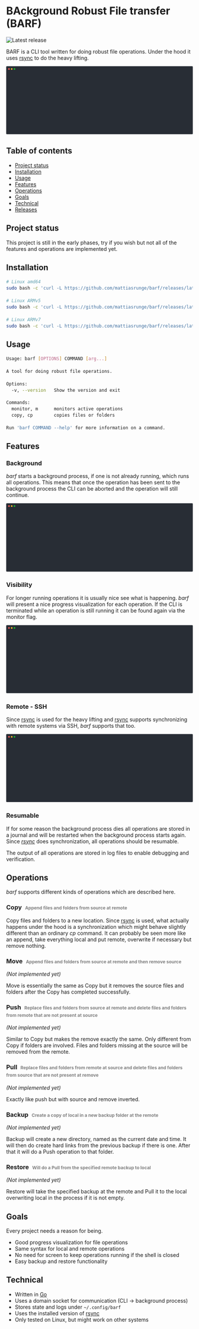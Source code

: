 # BAckground Robust File transfer (BARF)

![Latest release](https://github.com/mattiasrunge/barf/workflows/Build%20and%20release%20binaries/badge.svg)

BARF is a CLI tool written for doing robust file operations. Under the hood it uses [rsync](https://rsync.samba.org/) to do the heavy lifting.

<img src="./docs/svg/copy-normal.svg?raw=true" />

## Table of contents

- [Project status](#project-status)
- [Installation](#installation)
- [Usage](#usage)
- [Features](#features)
- [Operations](#operations)
- [Goals](#goals)
- [Technical](#technical)
- [Releases](https://github.com/mattiasrunge/barf/releases)

## Project status

This project is still in the early phases, try if you wish but not all of the features and operations are implemented yet.

## Installation

```bash
# Linux amd64
sudo bash -c 'curl -L https://github.com/mattiasrunge/barf/releases/latest/download/barf-linux-amd64.tar.gz | tar xvz -C /usr/local/bin'

# Linux ARMv5
sudo bash -c 'curl -L https://github.com/mattiasrunge/barf/releases/latest/download/barf-linux-arm5.tar.gz | tar xvz -C /usr/local/bin'

# Linux ARMv7
sudo bash -c 'curl -L https://github.com/mattiasrunge/barf/releases/latest/download/barf-linux-arm7.tar.gz | tar xvz -C /usr/local/bin'

```

## Usage

```bash
Usage: barf [OPTIONS] COMMAND [arg...]

A tool for doing robust file operations.

Options:
  -v, --version   Show the version and exit

Commands:
  monitor, m      monitors active operations
  copy, cp        copies files or folders

Run 'barf COMMAND --help' for more information on a command.
```

## Features

### Background

*barf* starts a background process, if one is not already running, which runs all operations. This means that once the operation has been sent to the background process the CLI can be aborted and the operation will still continue.

<img src="./docs/svg/copy-monitor.svg?raw=true" />

### Visibility

For longer running operations it is usually nice see what is happening. *barf* will present a nice progress visualization for each operation. If the CLI is terminated while an operation is still running it can be found again via the monitor flag.

<img src="./docs/svg/copy-monitor-many.svg?raw=true" />

### Remote - SSH

Since [rsync](https://rsync.samba.org/) is used for the heavy lifting and [rsync](https://rsync.samba.org/) supports synchronizing with remote systems via SSH, *barf* supports that too.

<img src="./docs/svg/copy-remote.svg?raw=true" />

### Resumable

If for some reason the background process dies all operations are stored in a journal and will be restarted when the background process starts again. Since *[rsync](https://rsync.samba.org/)* does synchronization, all operations should be resumable.

The output of all operations are stored in log files to enable debugging and verification.

## Operations

*barf* supports different kinds of operations which are described here.

### Copy <span style="color: grey; font-size: 12px; padding-left: 5px">Append files and folders from source at remote</span>

Copy files and folders to a new location. Since [rsync](https://rsync.samba.org/) is used, what actually happens under the hood is a synchronization which might behave slightly different than an ordinary *cp* command. It can probably be seen more like an append, take everything local and put remote, overwrite if necessary but remove nothing.

### Move <span style="color: grey; font-size: 12px; padding-left: 5px">Append files and folders from source at remote and then remove source</span>

*(Not implemented yet)*

Move is essentially the same as Copy but it removes the source files and folders after the Copy has completed successfully.

### Push <span style="color: grey; font-size: 12px; padding-left: 5px">Replace files and folders from source at remote and delete files and folders from remote that are not present at source</span>

*(Not implemented yet)*

Similar to Copy but makes the remove exactly the same. Only different from Copy if folders are involved. Files and folders missing at the source will be removed from the remote.

### Pull <span style="color: grey; font-size: 12px; padding-left: 5px">Replace files and folders from remote at source and delete files and folders from source that are not present at remove</span>

*(Not implemented yet)*

Exactly like push but with source and remove inverted.

### Backup <span style="color: grey; font-size: 12px; padding-left: 5px">Create a copy of local in a new backup folder at the remote</span>

*(Not implemented yet)*

Backup will create a new directory, named as the current date and time. It will then do create hard links from the previous backup if there is one. After that it will do a Push operation to that folder.

### Restore <span style="color: grey; font-size: 12px; padding-left: 5px">Will do a Pull from the specified remote backup to local</span>

*(Not implemented yet)*

Restore will take the specified backup at the remote and Pull it to the local overwriting local in the process if it is not empty.

## Goals

Every project needs a reason for being.

- Good progress visualization for file operations
- Same syntax for local and remote operations
- No need for screen to keep operations running if the shell is closed
- Easy backup and restore functionality

## Technical

- Written in [Go](https://golang.org/)
- Uses a domain socket for communication (CLI -> background process)
- Stores state and logs under ```~/.config/barf```
- Uses the installed version of [rsync](https://rsync.samba.org/)
- Only tested on Linux, but might work on other systems
